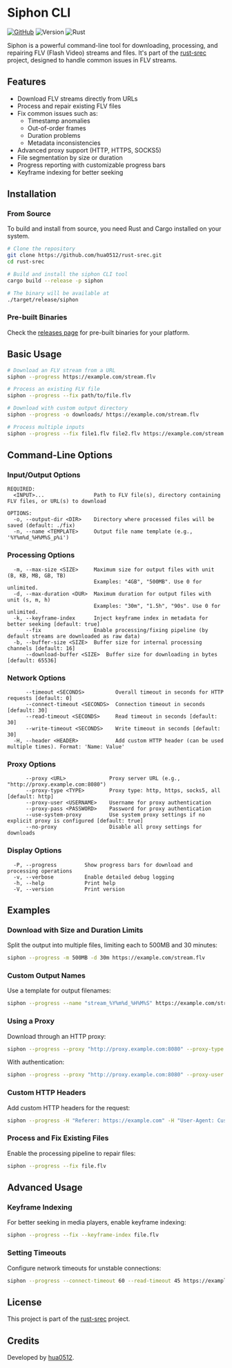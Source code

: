 # Siphon CLI

[![GitHub](https://img.shields.io/badge/github-hua0512/rust--srec-8da0cb?logo=github)](https://github.com/hua0512/rust-srec)
![Version](https://img.shields.io/badge/version-0.2.3-blue)
![Rust](https://img.shields.io/badge/rust-2024-orange)

Siphon is a powerful command-line tool for downloading, processing, and repairing FLV (Flash Video) streams and files. It's part of the [rust-srec](https://github.com/hua0512/rust-srec) project, designed to handle common issues in FLV streams.

## Features

- Download FLV streams directly from URLs
- Process and repair existing FLV files
- Fix common issues such as:
  - Timestamp anomalies
  - Out-of-order frames
  - Duration problems
  - Metadata inconsistencies
- Advanced proxy support (HTTP, HTTPS, SOCKS5)
- File segmentation by size or duration
- Progress reporting with customizable progress bars
- Keyframe indexing for better seeking

## Installation

### From Source

To build and install from source, you need Rust and Cargo installed on your system.

```bash
# Clone the repository
git clone https://github.com/hua0512/rust-srec.git
cd rust-srec

# Build and install the siphon CLI tool
cargo build --release -p siphon

# The binary will be available at
./target/release/siphon
```

### Pre-built Binaries

Check the [releases page](https://github.com/hua0512/rust-srec/releases) for pre-built binaries for your platform.

## Basic Usage

```bash
# Download an FLV stream from a URL
siphon --progress https://example.com/stream.flv

# Process an existing FLV file
siphon --progress --fix path/to/file.flv

# Download with custom output directory
siphon --progress -o downloads/ https://example.com/stream.flv

# Process multiple inputs
siphon --progress --fix file1.flv file2.flv https://example.com/stream.flv
```

## Command-Line Options

### Input/Output Options

```
REQUIRED:
  <INPUT>...                Path to FLV file(s), directory containing FLV files, or URL(s) to download

OPTIONS:
  -o, --output-dir <DIR>    Directory where processed files will be saved (default: ./fix)
  -n, --name <TEMPLATE>     Output file name template (e.g., '%Y%m%d_%H%M%S_p%i')
```

### Processing Options

```
  -m, --max-size <SIZE>     Maximum size for output files with unit (B, KB, MB, GB, TB)
                            Examples: "4GB", "500MB". Use 0 for unlimited.
  -d, --max-duration <DUR>  Maximum duration for output files with unit (s, m, h)
                            Examples: "30m", "1.5h", "90s". Use 0 for unlimited.
  -k, --keyframe-index      Inject keyframe index in metadata for better seeking [default: true]
      --fix                 Enable processing/fixing pipeline (by default streams are downloaded as raw data)
  -b, --buffer-size <SIZE>  Buffer size for internal processing channels [default: 16]
      --download-buffer <SIZE>  Buffer size for downloading in bytes [default: 65536]
```

### Network Options

```
      --timeout <SECONDS>          Overall timeout in seconds for HTTP requests [default: 0]
      --connect-timeout <SECONDS>  Connection timeout in seconds [default: 30]
      --read-timeout <SECONDS>     Read timeout in seconds [default: 30]
      --write-timeout <SECONDS>    Write timeout in seconds [default: 30]
  -H, --header <HEADER>            Add custom HTTP header (can be used multiple times). Format: 'Name: Value'
```

### Proxy Options

```
      --proxy <URL>              Proxy server URL (e.g., "http://proxy.example.com:8080")
      --proxy-type <TYPE>        Proxy type: http, https, socks5, all [default: http]
      --proxy-user <USERNAME>    Username for proxy authentication
      --proxy-pass <PASSWORD>    Password for proxy authentication
      --use-system-proxy         Use system proxy settings if no explicit proxy is configured [default: true]
      --no-proxy                 Disable all proxy settings for downloads
```

### Display Options

```
  -P, --progress         Show progress bars for download and processing operations
  -v, --verbose          Enable detailed debug logging
  -h, --help             Print help
  -V, --version          Print version
```

## Examples

### Download with Size and Duration Limits

Split the output into multiple files, limiting each to 500MB and 30 minutes:

```bash
siphon --progress -m 500MB -d 30m https://example.com/stream.flv
```

### Custom Output Names

Use a template for output filenames:

```bash
siphon --progress --name "stream_%Y%m%d_%H%M%S" https://example.com/stream.flv
```

### Using a Proxy

Download through an HTTP proxy:

```bash
siphon --progress --proxy "http://proxy.example.com:8080" --proxy-type http https://example.com/stream.flv
```

With authentication:

```bash
siphon --progress --proxy "http://proxy.example.com:8080" --proxy-user username --proxy-pass password https://example.com/stream.flv
```

### Custom HTTP Headers

Add custom HTTP headers for the request:

```bash
siphon --progress -H "Referer: https://example.com" -H "User-Agent: Custom/1.0" https://example.com/stream.flv
```

### Process and Fix Existing Files

Enable the processing pipeline to repair files:

```bash
siphon --progress --fix file.flv
```

## Advanced Usage

### Keyframe Indexing

For better seeking in media players, enable keyframe indexing:

```bash
siphon --progress --fix --keyframe-index file.flv
```

### Setting Timeouts

Configure network timeouts for unstable connections:

```bash
siphon --progress --connect-timeout 60 --read-timeout 45 https://example.com/stream.flv
```

## License

This project is part of the [rust-srec](https://github.com/hua0512/rust-srec) project.

## Credits

Developed by [hua0512](https://github.com/hua0512).